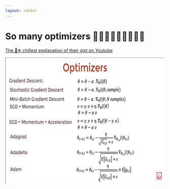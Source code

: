```yaml
---
layout: center
---
```


# So many optimizers 🤯🤯🤯🤔🤔🤔🥶🥶🥶

[The 🍦❄ chillest explanation of their gist on Youtube](https://www.youtube.com/watch?v=mdKjMPmcWjY)

<img src="/images/optimizers-many.png" alt="optimizers" class="shadow-md shadow-gray-900/50" style="height: 400px" />
